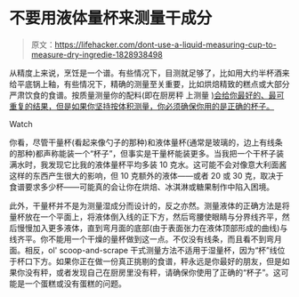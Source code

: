 # 不要用液体量杯来测量干成分

> 原文：<https://lifehacker.com/dont-use-a-liquid-measuring-cup-to-measure-dry-ingredie-1828938498>

从精度上来说，烹饪是一个谱。有些情况下，目测就足够了，比如用大约半杯酒来给平底锅上釉，有些情况下，精确的测量至关重要，比如烘焙精致的糕点或大部分严肃饮食的食谱。按质量测量你的配料(即在厨房秤 上测量 [)会给你最好的、最可重复的结果，但是如果你坚持按体积测量，你必须确保你用的是正确的杯子。](https://lifehacker.com/why-every-kitchen-needs-a-digital-scale-1794969140) 

Watch

你看，尽管干量杯(看起来像勺子的那种)和液体量杯(通常是玻璃的，边上有线条的那种)都声称能装一个“杯子”，但事实是干量杯能装更多。当我把一个干杯子装满水时，我发现它比我的液体量杯平均多装 10 克水。这可能不会对像意大利面酱这样的东西产生很大的影响，但 10 克额外的液体——或者 20 或 30 克，取决于食谱要求多少杯——可能真的会让你在烘焙、冰淇淋或糖果制作中陷入困境。

此外，干量杯并不是为测量湿成分而设计的，反之亦然。测量液体的正确方法是将量杯放在一个平面上，将液体倒入线的正下方，然后弯腰使眼睛与分界线齐平，然后慢慢加入更多液体，直到弯月面的底部(由于表面张力在液体顶部形成的曲线)与线齐平。你不能用一个干燥的量杯做到这一点。不仅没有线条，而且看不到弯月面。相反，ol' scoop-and-scrape 干式测量方法不适用于湿量杯，因为“杯”线位于杯口下方。如果你正在做一份真正挑剔的食谱，秤永远是你最好的朋友，但是如果你没有秤，或者发现自己在厨房里没有秤，请确保你使用了正确的“杯子”。这可能是一个蛋糕或没有蛋糕的问题。